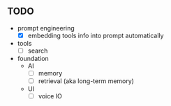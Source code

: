 ## TODO

- prompt engineering
  - [x] embedding tools info into prompt automatically
- tools
  - [ ] search
- foundation
  - AI
    - [ ] memory
    - [ ] retrieval (aka long-term memory)
  - UI
    - [ ] voice IO
